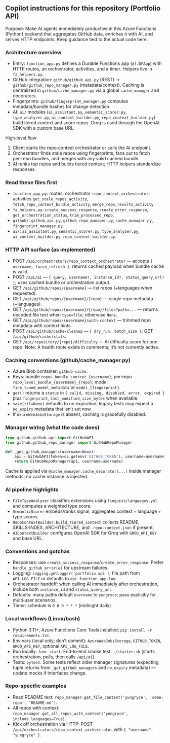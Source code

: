 ## Copilot instructions for this repository (Portfolio API)

Purpose: Make AI agents immediately productive in this Azure Functions (Python) backend that aggregates GitHub data, enriches it with AI, and serves HTTP endpoints. Keep guidance tied to the actual code here.

### Architecture overview
- Entry: `function_app.py` defines a Durable Functions app (`df.DFApp`) with HTTP routes, an orchestrator, activities, and a timer. Helpers live in `fa_helpers.py`.
- GitHub integration: `github/github_api.py` (REST) → `github/github_repo_manager.py` (metadata/context). Caching is centralized in `github/cache_manager.py` via a global `cache_manager` and decorators.
- Fingerprints: `github/fingerprint_manager.py` computes metadata/bundle hashes for change detection.
- AI: `ai/` modules (`ai_assistant.py`, `semantic_scorer.py`, `type_analyzer.py`, `ai_context_builder.py`, `repo_context_builder.py`) build tiered context and score repos. Groq is used through the OpenAI SDK with a custom base URL.

High‑level flow
1) Client starts the repo‑context orchestrator or calls the AI endpoint.
2) Orchestrator finds stale repos using fingerprints, fans out to fetch per‑repo bundles, and merges with any valid cached bundle.
3) AI ranks top repos and builds tiered context; HTTP helpers standardize responses.

### Read these files first
- `function_app.py`: routes; orchestrator `repo_context_orchestrator`; activities `get_stale_repos_activity`, `fetch_repo_context_bundle_activity`, `merge_repo_results_activity`.
- `fa_helpers.py`: `create_success_response`, `create_error_response`, `get_orchestration_status`, `trim_processed_repo`.
- `github/`: `github_api.py`, `github_repo_manager.py`, `cache_manager.py`, `fingerprint_manager.py`.
- `ai/`: `ai_assistant.py`, `semantic_scorer.py`, `type_analyzer.py`, `ai_context_builder.py`, `repo_context_builder.py`.

### HTTP API surface (as implemented)
- POST `/api/orchestrators/repo_context_orchestrator` — accepts `{ username, force_refresh }`; returns cached payload when bundle cache is valid.
- POST `/api/ai` — `{ query, username?, instance_id?, status_query_url? }`; uses cached bundle or orchestration output.
- GET `/api/github/repos/{username}` — list repos (+languages when requested).
- GET `/api/github/repos/{username}/{repo}` — single repo metadata (+languages).
- GET `/api/github/repos/{username}/{repo}/files?path=...` — returns decoded file text when `type=file`; otherwise `None`.
- GET `/api/github/repos/{username}/with-context` — trimmed repo metadata with context hints.
- POST `/api/github/cache/cleanup` — `{ dry_run, batch_size }`; GET `/api/github/cache/stats`.
- GET `/api/repository/{repo}/difficulty` — AI difficulty score for one repo.
Note: A health route exists in comments; it’s not currently active.

### Caching conventions (github/cache_manager.py)
- Azure Blob container: `github-cache`.
- Keys: bundle `repos_bundle_context_{username}`; per‑repo `repo_level_bundle_{username}_{repo}`; model `fine_tuned_model_metadata` or `model_{fingerprint}`.
- `get()` returns a `status` in `{ valid, missing, disabled, error, expired }` plus `fingerprint`, `last_modified`, `size_bytes` when available.
- `save(ttl=None)` defaults to no expiration; legacy tests may expect a `no_expiry` metadata that isn’t set now.
- If `AzureWebJobsStorage` is absent, caching is gracefully disabled.

### Manager wiring (what the code does)
```py
from github.github_api import GitHubAPI
from github.github_repo_manager import GitHubRepoManager

def _get_github_managers(username=None):
    api = GitHubAPI(token=os.getenv('GITHUB_TOKEN'), username=username)
    return GitHubRepoManager(api, username=username)
```
Cache is applied via `@cache_manager.cache_decorator(...)` inside manager methods; no cache instance is injected.

### AI pipeline highlights
- `FileTypeAnalyzer` classifies extensions using `linguist/languages.yml` and computes a weighted type score.
- `SemanticScorer` embeds/ranks signal, aggregates context + language + type scores.
- `RepoContextBuilder.build_tiered_context` collects README, SKILLS‑INDEX, ARCHITECTURE, and `.repo-context.json` if present.
- `AIContextBuilder` configures OpenAI SDK for Groq with `GROQ_API_KEY` and base URL.

### Conventions and gotchas
- Responses: use `create_success_response`/`create_error_response`. Prefer `handle_github_error(e)` for upstream failures.
- Logging: `logging.getLogger('portfolio.api')`; file path from `API_LOG_FILE` or defaults to `api_function_app.log`.
- Orchestrator handoff: when calling AI immediately after orchestration, include both `instance_id` and `status_query_url`.
- Defaults: many paths default `username` to `yungryce`; pass explicitly for multi‑user scenarios.
- Timer: schedule is `0 0 0 * * *` (midnight daily)

### Local workflows (Linux/bash)
- Python 3.11+, Azure Functions Core Tools installed; `pip install -r requirements.txt`.
- Env vars (local only; don’t commit): `AzureWebJobsStorage`, `GITHUB_TOKEN`, `GROQ_API_KEY`, optional `API_LOG_FILE`.
- Run locally: `func start`. End‑to‑end smoke test: `./starter.sh` (starts orchestration, polls, then calls `/api/ai`).
- Tests: `pytest`. Some tests reflect older manager signatures (expecting tuple returns from `_get_github_managers` and `no_expiry` metadata) — update mocks if interfaces change.

### Repo‑specific examples
- Read README text: `repo_manager.get_file_content('yungryce', 'some-repo', 'README.md')`.
- All repos with context: `repo_manager.get_all_repos_with_context('yungryce', include_languages=True)`.
- Kick off orchestration via HTTP: POST `/api/orchestrators/repo_context_orchestrator` with `{ "username": "yungryce" }`.


